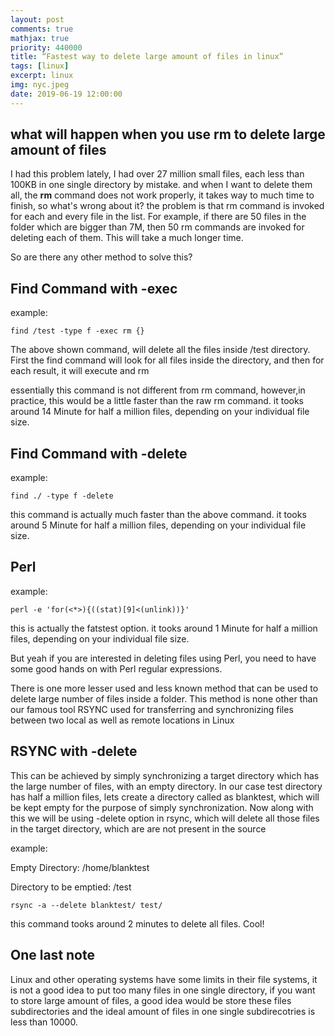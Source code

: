 ```yaml
---
layout: post
comments: true
mathjax: true
priority: 440000
title: “Fastest way to delete large amount of files in linux”
tags: [linux]
excerpt: linux
img: nyc.jpeg
date: 2019-06-19 12:00:00
---
```


## what will happen when you use **rm** to delete large amount of files

I had this problem lately, I had over 27 million small files, each less than 100KB in one single directory by mistake. 
and when I want to delete them all, the **rm** command does not work properly, it takes way to much time to finish, so what's wrong about it? the problem is that rm command is invoked for each and every file in the list. For example, if there are 50 files in the folder which are bigger than 7M, then 50 rm commands are invoked for deleting each of them. This will take a much longer time.

So are there any other method to solve this?

## Find Command with -exec

example:
```shell
find /test -type f -exec rm {}
```

The above shown command, will delete all the files inside /test directory. First the find command will look for all files inside the directory, and then for each result, it will execute and rm

essentially this command is not different from rm command, however,in practice, this would be a little faster than the raw rm command. it tooks around 14 Minute for half a million files, depending on your individual file size.

## Find Command with -delete

example:
```shell
find ./ -type f -delete
```

this command is actually much faster than the above command. it tooks around 5 Minute for half a million files, depending on your individual file size.

## Perl

example:
```shell
perl -e 'for(<*>){((stat)[9]<(unlink))}'
```

this is actually the fatstest option. it tooks around 1 Minute for half a million files, depending on your individual file size.

But yeah if you are interested in deleting files using Perl, you need to have some good hands on with Perl regular expressions.

There is one more lesser used and less known method that can be used to delete large number of files inside a folder. This method is none other than our famous tool RSYNC used for transferring and synchronizing files between two local as well as remote locations in Linux




## RSYNC with -delete

This can be achieved by simply synchronizing a target directory which has the large number of files, with an empty directory. In our case test directory has half a million files, lets create a directory called as blanktest, which will be kept empty for the purpose of simply synchronization. Now along with this we will be using -delete option in rsync, which will delete all those files in the target directory, which are are not present in the source

example:

Empty Directory: /home/blanktest

Directory to be emptied: /test 
```shell
rsync -a --delete blanktest/ test/
```

this command tooks around 2 minutes to delete all files. Cool!

## One last note

Linux and other operating systems have some limits in their file systems, it is not a good idea to put too many files in one single directory, if you want to store large amount of files, a good idea would be store these files subdirectories and the ideal amount of files in one single subdirecotries is less than 10000.




